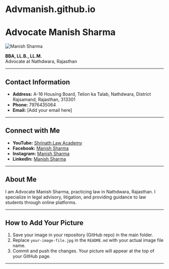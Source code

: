 # Advmanish.github.io
# Advocate Manish Sharma

![Manish Sharma](your-image-file.jpg)  <!-- Replace 'your-image-file.jpg' with your image file name -->

**BBA, LL.B., LL.M.**  
Advocate at Nathdwara, Rajasthan

---

## Contact Information

- **Address:** A-16 Housing Board, Telion ka Talab, Nathdwara, District Rajsamand, Rajasthan, 313301  
- **Phone:** 7976435064  
- **Email:** [Add your email here]  

---

## Connect with Me

- **YouTube:** [Shrinath Law Academy](https://youtube.com/@shrinathlawacademy?si=oYUHBS8rqcHOvq2M)  
- **Facebook:** [Manish Sharma](https://www.facebook.com/profile.php?id=100002438078917)  
- **Instagram:** [Manish Sharma](https://www.facebook.com/profile.php?id=100002438078917)  
- **LinkedIn:** [Manish Sharma](https://www.linkedin.com/in/manish-sharma-74b663390?utm_source=share&utm_campaign=share_via&utm_content=profile&utm_medium=android_app)  

---

## About Me

I am Advocate Manish Sharma, practicing law in Nathdwara, Rajasthan. I specialize in legal advisory, litigation, and providing guidance to law students through online platforms.  

---

## How to Add Your Picture

1. Save your image in your repository (GitHub repo) in the main folder.  
2. Replace `your-image-file.jpg` in the `README.md` with your actual image file name.  
3. Commit and push the changes. Your picture will appear at the top of your GitHub page.

---
